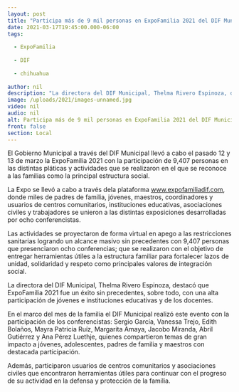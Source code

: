 ```yaml
---
layout: post
title: "Participa más de 9 mil personas en ExpoFamilia 2021 del DIF Municipal"
date: 2021-03-17T19:45:00.000-06:00
tags:
  
  - ExpoFamilia
  
  - DIF
  
  - chihuahua
  
author: nil
description: "La directora del DIF Municipal, Thelma Rivero Espinoza, destacó que ExpoFamilia 2021 fue un éxito sin precedentes, sobre todo, con una alta participación de jóvenes e instituciones educativas y de los docentes."
image: /uploads/2021/images-unnamed.jpg
video: nil
audio: nil
alt: Participa más de 9 mil personas en ExpoFamilia 2021 del DIF Municipal
front: false
section: Local
---
```


El Gobierno Municipal a través del DIF Municipal llevó a cabo el pasado 12 y 13 de marzo la ExpoFamilia 2021 con la participación de 9,407 personas en las distintas pláticas y actividades que se realizaron en el que se reconoce a las familias como la principal estructura social.

La Expo se llevó a cabo a través dela plataforma www.expofamiliadif.com, donde miles de padres de familia, jóvenes, maestros, coordinadores y usuarios de centros comunitarios, instituciones educativas, asociaciones civiles y trabajadores se unieron a las distintas exposiciones desarrolladas por ocho conferencistas.

Las actividades se proyectaron de forma virtual en apego a las restricciones sanitarias logrando un alcance masivo sin precedentes con 9,407 personas que presenciaron ocho conferencias; que se realizaron con el objetivo de entregar herramientas útiles a la estructura familiar para fortalecer lazos de unidad, solidaridad y respeto como principales valores de integración social.

La directora del DIF Municipal, Thelma Rivero Espinoza, destacó que ExpoFamilia 2021 fue un éxito sin precedentes, sobre todo, con una alta participación de jóvenes e instituciones educativas y de los docentes.

En el marco del mes de la familia el DIF Municipal realizó este evento con la participación de los conferencistas: Sergio García, Vanessa Trejo, Edith Bolaños, Mayra Patricia Ruíz, Margarita Amaya, Jacobo Miranda, Abril Gutiérrez y Ana Pérez Luethje, quienes compartieron temas de gran impacto a jóvenes, adolescentes, padres de familia y maestros con destacada participación.

Además, participaron usuarios de centros comunitarios y asociaciones civiles que encontraron herramientas útiles para continuar con el progreso de su actividad en la defensa y protección de la familia.